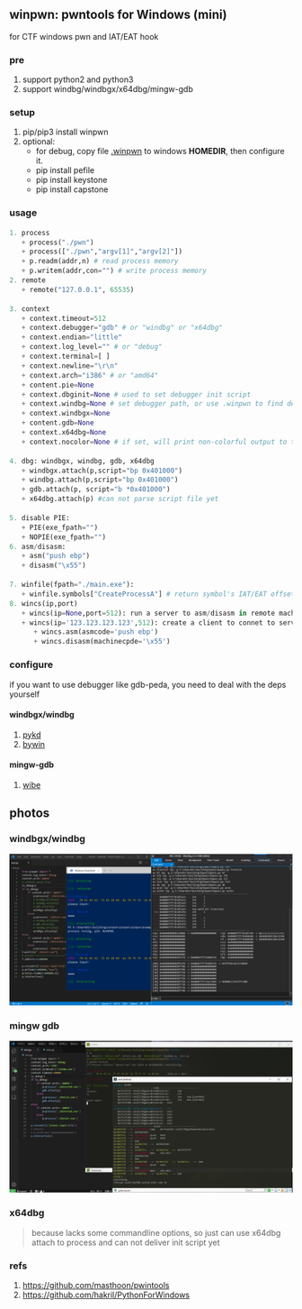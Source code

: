 ## winpwn: pwntools for Windows (mini)
for CTF windows pwn and IAT/EAT hook


### pre
1. support python2 and python3
2. support windbg/windbgx/x64dbg/mingw-gdb

### setup
1. pip/pip3 install winpwn
2. optional:
   + for debug, copy file [.winpwn](https://github.com/Byzero512/winpwn/blob/master/.winpwn) to windows <b>HOMEDIR</b>, then configure it.
   + pip install pefile
   + pip install keystone
   + pip install capstone

### usage
```python
1. process
   + process("./pwn")
   + process(["./pwn","argv[1]","argv[2]"])
   + p.readm(addr,n) # read process memory
   + p.writem(addr,con="") # write process memory
2. remote
   + remote("127.0.0.1", 65535)

3. context
   + context.timeout=512
   + context.debugger="gdb" # or "windbg" or "x64dbg"
   + context.endian="little"
   + context.log_level="" # or "debug"
   + context.terminal=[ ]
   + context.newline="\r\n"
   + context.arch="i386" # or "amd64"
   + content.pie=None
   + context.dbginit=None # used to set debugger init script
   + context.windbg=None # set debugger path, or use .winpwn to find debugger path
   + context.windbgx=None
   + content.gdb=None
   + context.x64dbg=None
   + context.nocolor=None # if set, will print non-colorful output to terminal
   
4. dbg: windbgx, windbg, gdb, x64dbg
   + windbgx.attach(p,script="bp 0x401000")
   + windbg.attach(p,script="bp 0x401000")
   + gdb.attach(p, script="b *0x401000")
   + x64dbg.attach(p) #can not parse script file yet

5. disable PIE:
   + PIE(exe_fpath="")
   + NOPIE(exe_fpath="")
6. asm/disasm:
   + asm("push ebp")
   + disasm("\x55")
   
7. winfile(fpath="./main.exe"):
   + winfile.symbols["CreateProcessA"] # return symbol's IAT/EAT offset of CreateProcessA by image base
8. wincs(ip,port)
   + wincs(ip=None,port=512): run a server to asm/disasm in remote machine for client where no keystone/capstone
   + wincs(ip='123.123.123.123',512): create a client to connet to server
      + wincs.asm(asmcode='push ebp')
      + wincs.disasm(machinecpde='\x55')
```

### configure
if you want to use debugger like gdb-peda, you need to deal with the deps yourself

#### windbgx/windbg
1. [pykd](https://githomelab.ru/pykd/pykd)
2. [bywin](https://github.com/Byzero512/debugger-scripts/tree/master/windbgx/bywin)

#### mingw-gdb
1. [wibe](https://github.com/Byzero512/wibe)

## photos

### windbgx/windbg

![windbgx](./img/windbgx.png)

### mingw gdb

![gdb](./img/winpwn1.png)

### x64dbg
> because lacks some commandline options, so just can use x64dbg attach to process and can not deliver init script yet

### refs
1. https://github.com/masthoon/pwintools
2. https://github.com/hakril/PythonForWindows

